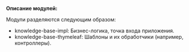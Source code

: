 
**Описание модулей:**

Модули разделяются следующим образом:
- knowledge-base-impl: Бизнес-логика, точка входа приложения.
- knowledge-base-thymeleaf: Шаблоны и их обработчики (например, контроллеры).